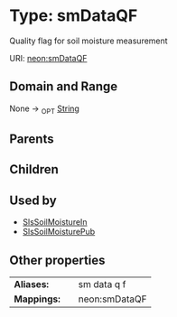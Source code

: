 
# Type: smDataQF


Quality flag for soil moisture measurement

URI: [neon:smDataQF](https://data.neonscience.org/smDataQF)


## Domain and Range

None ->  <sub>OPT</sub> [String](types/String.md)

## Parents


## Children


## Used by

 * [SlsSoilMoistureIn](SlsSoilMoistureIn.md)
 * [SlsSoilMoisturePub](SlsSoilMoisturePub.md)

## Other properties

|  |  |  |
| --- | --- | --- |
| **Aliases:** | | sm data q f |
| **Mappings:** | | neon:smDataQF |

